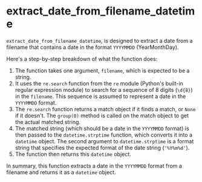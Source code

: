 # extract\_date\_from\_filename\_datetime

`extract_date_from_filename_datetime`, is designed to extract a date from a filename that contains a date in the format `YYYYMMDD` (YearMonthDay).

Here's a step-by-step breakdown of what the function does:

1. The function takes one argument, `filename`, which is expected to be a string.
2. It uses the `re.search` function from the `re` module (Python's built-in regular expression module) to search for a sequence of 8 digits (`\d{8}`) in the `filename`. This sequence is assumed to represent a date in the `YYYYMMDD` format.
3. The `re.search` function returns a match object if it finds a match, or `None` if it doesn't. The `group(0)` method is called on the match object to get the actual matched string.
4. The matched string (which should be a date in the `YYYYMMDD` format) is then passed to the `datetime.strptime` function, which converts it into a `datetime` object. The second argument to `datetime.strptime` is a format string that specifies the expected format of the date string (`'%Y%m%d'`).
5. The function then returns this `datetime` object.

In summary, this function extracts a date in the `YYYYMMDD` format from a filename and returns it as a `datetime` object.
